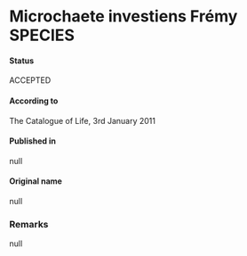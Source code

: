 # Microchaete investiens Frémy SPECIES

#### Status
ACCEPTED

#### According to
The Catalogue of Life, 3rd January 2011

#### Published in
null

#### Original name
null

### Remarks
null